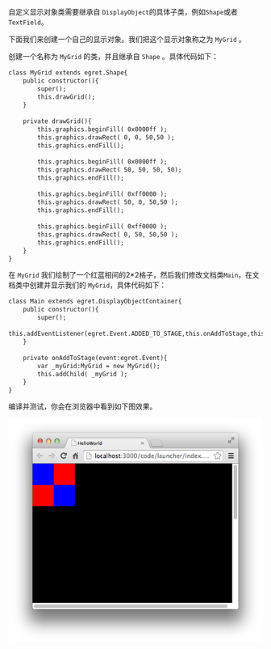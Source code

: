 自定义显示对象类需要继承自 `DisplayObject`的具体子类，例如`Shape`或者`TextField`。

下面我们来创建一个自己的显示对象。我们把这个显示对象称之为 `MyGrid` 。

创建一个名称为 `MyGrid` 的类，并且继承自 `Shape` 。具体代码如下：

```
class MyGrid extends egret.Shape{
    public constructor(){
        super();
        this.drawGrid();
    }

    private drawGrid(){
        this.graphics.beginFill( 0x0000ff );
        this.graphics.drawRect( 0, 0, 50,50 );
        this.graphics.endFill();

        this.graphics.beginFill( 0x0000ff );
        this.graphics.drawRect( 50, 50, 50, 50);
        this.graphics.endFill();

        this.graphics.beginFill( 0xff0000 );
        this.graphics.drawRect( 50, 0, 50,50 );
        this.graphics.endFill();

        this.graphics.beginFill( 0xff0000 );
        this.graphics.drawRect( 0, 50, 50,50 );
        this.graphics.endFill();               
    }
}
```

在 `MyGrid` 我们绘制了一个红蓝相间的2*2格子，然后我们修改文档类`Main`，在文档类中创建并显示我们的 `MyGrid`，具体代码如下：

```
class Main extends egret.DisplayObjectContainer{
    public constructor(){
        super();
        this.addEventListener(egret.Event.ADDED_TO_STAGE,this.onAddToStage,this);
    }

    private onAddToStage(event:egret.Event){
        var _myGrid:MyGrid = new MyGrid();
        this.addChild( _myGrid );
    }
}
```

编译并测试，你会在浏览器中看到如下图效果。

![](556534d84ca7f.png)